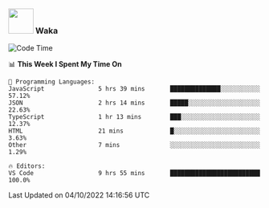 ### <img src="https://media.giphy.com/media/VgCDAzcKvsR6OM0uWg/giphy.gif" width="50"> Waka

  <!--START_SECTION:waka-->
![Code Time](http://img.shields.io/badge/Code%20Time-905%20hrs%208%20mins-blue)

📊 **This Week I Spent My Time On** 

```text
💬 Programming Languages: 
JavaScript               5 hrs 39 mins       ██████████████░░░░░░░░░░░   57.12% 
JSON                     2 hrs 14 mins       █████░░░░░░░░░░░░░░░░░░░░   22.63% 
TypeScript               1 hr 13 mins        ███░░░░░░░░░░░░░░░░░░░░░░   12.37% 
HTML                     21 mins             █░░░░░░░░░░░░░░░░░░░░░░░░   3.63% 
Other                    7 mins              ░░░░░░░░░░░░░░░░░░░░░░░░░   1.29%

🔥 Editors: 
VS Code                  9 hrs 55 mins       █████████████████████████   100.0%

```


 Last Updated on 04/10/2022 14:16:56 UTC
<!--END_SECTION:waka-->
